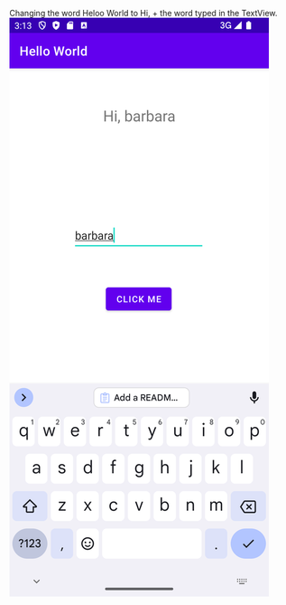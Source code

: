 Changing the word Heloo World to Hi, + the word typed in the TextView.
![App Screenshot](app\src\images\Screenshot_20240918_151658.png)
